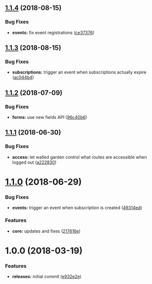 <a name="1.1.4"></a>
## [1.1.4](https://github.com/hypeJunctionPro/Elgg3-hypeSubscriptions/compare/1.1.3...1.1.4) (2018-08-15)


### Bug Fixes

* **events:** fix event registrations ([ce37376](https://github.com/hypeJunctionPro/Elgg3-hypeSubscriptions/commit/ce37376))



<a name="1.1.3"></a>
## [1.1.3](https://github.com/hypeJunctionPro/Elgg3-hypeSubscriptions/compare/1.1.2...1.1.3) (2018-08-15)


### Bug Fixes

* **subscriptions:** trigger an event when subscriptions actually expire ([ac044b4](https://github.com/hypeJunctionPro/Elgg3-hypeSubscriptions/commit/ac044b4))



<a name="1.1.2"></a>
## [1.1.2](https://github.com/hypeJunctionPro/Elgg3-hypeSubscriptions/compare/1.1.1...1.1.2) (2018-07-09)


### Bug Fixes

* **forms:** use new fields API ([96c40b6](https://github.com/hypeJunctionPro/Elgg3-hypeSubscriptions/commit/96c40b6))



<a name="1.1.1"></a>
## [1.1.1](https://github.com/hypeJunctionPro/Elgg3-hypeSubscriptions/compare/1.1.0...1.1.1) (2018-06-30)


### Bug Fixes

* **access:** let walled garden control what routes are accessible when logged out ([a222830](https://github.com/hypeJunctionPro/Elgg3-hypeSubscriptions/commit/a222830))



<a name="1.1.0"></a>
# [1.1.0](https://github.com/hypeJunctionPro/Elgg3-hypeSubscriptions/compare/1.0.0...1.1.0) (2018-06-29)


### Bug Fixes

* **events:** trigger an event when subscription is created ([49314ed](https://github.com/hypeJunctionPro/Elgg3-hypeSubscriptions/commit/49314ed))


### Features

* **core:** updates and fixes ([217616e](https://github.com/hypeJunctionPro/Elgg3-hypeSubscriptions/commit/217616e))



<a name="1.0.0"></a>
# 1.0.0 (2018-03-19)


### Features

* **releases:** initial commit ([e932e2e](https://github.com/hypeJunctionPro/Elgg3-hypeSubscriptions/commit/e932e2e))



